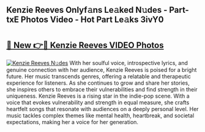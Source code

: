## Kenzie Reeves Onlyf𝚊ns Le𝚊ked N𝚞des - Part-txE Photos Video - Hot Part Le𝚊ks 3ivY0

# <h2><a href="http://ac12297.deff.icu/?id=Kenzie+Reeves">🔗 New 👉🔴 Kenzie Reeves VIDEO Photos</a></h2>

[![Kenzie Reeves N𝚞des](https://i.imgur.com/rIISA9y.gif)](http://ac12297.deff.icu/?id=Kenzie+Reeves)
With her soulful voice, introspective lyrics, and genuine connection with her audience, Kenzie Reeves is poised for a bright future. Her music transcends genres, offering a relatable and therapeutic experience for listeners. As she continues to grow and share her stories, she inspires others to embrace their vulnerabilities and find strength in their uniqueness. Kenzie Reeves is a rising star in the indie-pop scene. With a voice that evokes vulnerability and strength in equal measure, she crafts heartfelt songs that resonate with audiences on a deeply personal level. Her music tackles complex themes like mental health, heartbreak, and societal expectations, making her a voice for her generation.
